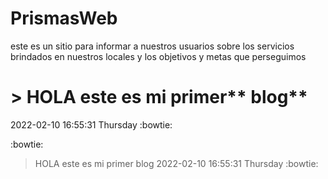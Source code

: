 # PrismasWeb
este es un sitio para informar a nuestros usuarios sobre los servicios brindados en nuestros locales
y los objetivos y metas que perseguimos


# > HOLA este es mi primer** blog**
2022-02-10 16:55:31 Thursday
:bowtie:


:bowtie:
> HOLA este es mi primer blog
2022-02-10 16:55:31 Thursday
:bowtie:
